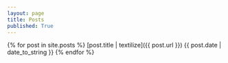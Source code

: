 ```yaml
---
layout: page
title: Posts
published: True
---
```


{% for post in site.posts %}
[post.title | textilize]({{ post.url }})
{{ post.date | date_to_string }}
{% endfor %}
